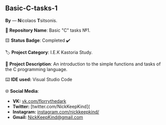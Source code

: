 ## Basic-C-tasks-1

**By**  —  **N**icolaos **T**sitsonis.

📁 **Repository Name**: Basic "C" tasks №1.

🟨 **Status Badge**: Completed ✔️

🏷️ **Project Category**: I.E.K Kastoria Study.

📝 **Project Description**: An introduction to the simple functions and tasks of the C programming language.

⌨️ **IDE used:** Visual Studio Code

🌐 **Social Media**:

- **VK:** [vk.com/florrythedark](https://vk.com/florrythedark)
- **Twitter:** [twitter.com/NickKeepKind](
- **Instagram:** [instagram.com/nickkeepkind/](https://www.instagram.com/nickkeepkind/)
- **Gmail:** NickKeepKind@gmail.com
